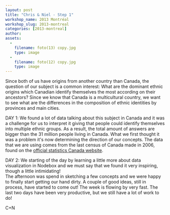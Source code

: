 ```yaml
---
layout: post
title: "Chris & Niel - Step 1"
workshop_name: 2013 Montréal
workshop_slug: 2013-montreal
categories: [2013-montreal]
author:  
assets:
  -
    filename: foto(13) copy.jpg
    type: image
  -
    filename: foto(12) copy.jpg
    type: image
---
```

Since both of us have origins from another country than Canada, the question of our subject is a common interest: What are the dominant ethnic origins which Canadian identify themselves the most according on their ancestors?
Since we know that Canada is a multicultural country, we want to see what are the differences in the composition of ethnic identities by provinces and main cities.

DAY 1: 
We found a lot of data talking about this subject in Canada and it was a challenge for us to interpret it giving that people could identify themselves into multiple ethnic groups. As a result, the total amount of answers are bigger than the 31 million people living in Canada. What we first thought it was a problem it's now determining the direction of our concepts.
The data that we are using comes from the last census of Canada made in 2006, found on the [official statistics Canada website](http://www12.statcan.gc.ca/census-recensement/2006/dp-pd/hlt/97-562/pages/page.cfm?Lang=F&Geo=PR&Code=01&Data=Count&Table=2&StartRec=1&Sort=3&Display=All&CSDFilter=5000).

DAY 2: 
We starting of the day by learning a little more about data visualization in Nodebox and we must say that we found it very inspiring, though a little intimidating!  
The afternoon was spend in sketching a few concepts and we were happy to finally start getting our hand dirty. A couple of good ideas, still in process, have started to come out! 
The week is flowing by very fast. The last two days have been very productive, but we still have a lot of work to do! 

C+N
